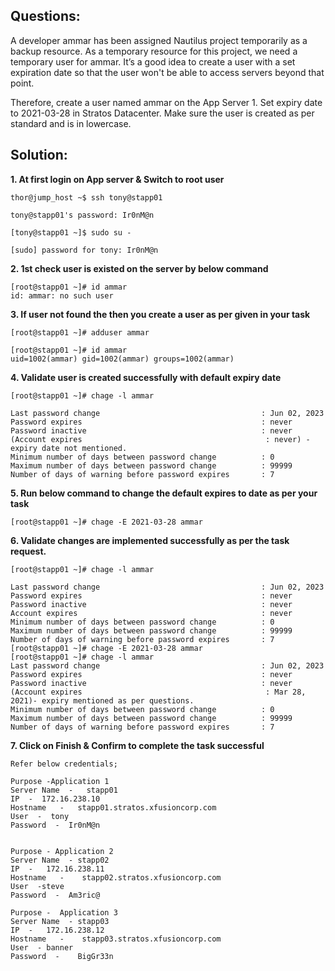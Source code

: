 

## Questions:

A developer ammar has been assigned Nautilus project temporarily as a backup resource. As a temporary resource for this project, we need a temporary user for ammar. It’s a good idea to create a user with a set expiration date so that the user won't be able to access servers beyond that point.

Therefore, create a user named ammar on the App Server 1. Set expiry date to 2021-03-28 in Stratos Datacenter. Make sure the user is created as per standard and is in lowercase.

## Solution: 

**1. At first login on App server   &  Switch to  root user** 

```
thor@jump_host ~$ ssh tony@stapp01

tony@stapp01's password: Ir0nM@n

[tony@stapp01 ~]$ sudo su -

[sudo] password for tony: Ir0nM@n
```


**2.  1st check user is existed on the server  by below command** 

```
[root@stapp01 ~]# id ammar
id: ammar: no such user
```


**3.  If user not found the then you create a user  as per given in your task** 

```
[root@stapp01 ~]# adduser ammar

[root@stapp01 ~]# id ammar
uid=1002(ammar) gid=1002(ammar) groups=1002(ammar)
```


**4.  Validate user is created successfully  with default expiry date** 

```
[root@stapp01 ~]# chage -l ammar

Last password change                                    : Jun 02, 2023
Password expires                                        : never
Password inactive                                       : never
(Account expires                                         : never) - expiry date not mentioned.
Minimum number of days between password change          : 0
Maximum number of days between password change          : 99999
Number of days of warning before password expires       : 7
```


**5. Run below command to change the default expires to date as per your task**

```
[root@stapp01 ~]# chage -E 2021-03-28 ammar
```


**6. Validate changes are implemented  successfully as per the task request.**

```
[root@stapp01 ~]# chage -l ammar

Last password change                                    : Jun 02, 2023
Password expires                                        : never
Password inactive                                       : never
Account expires                                         : never
Minimum number of days between password change          : 0
Maximum number of days between password change          : 99999
Number of days of warning before password expires       : 7
[root@stapp01 ~]# chage -E 2021-03-28 ammar
[root@stapp01 ~]# chage -l ammar
Last password change                                    : Jun 02, 2023
Password expires                                        : never
Password inactive                                       : never
(Account expires                                         : Mar 28, 2021)- expiry mentioned as per questions.
Minimum number of days between password change          : 0
Maximum number of days between password change          : 99999
Number of days of warning before password expires       : 7  
```


**7.  Click on Finish & Confirm to complete the task successful**


`Refer below credentials;`
    

```console
Purpose -Application 1
Server Name  -   stapp01
IP  -  172.16.238.10
Hostname   -   stapp01.stratos.xfusioncorp.com
User  -  tony
Password  -  Ir0nM@n

 
Purpose - Application 2
Server Name  - stapp02
IP  -   172.16.238.11
Hostname   -    stapp02.stratos.xfusioncorp.com
User  -steve
Password  -  Am3ric@
 
Purpose -  Application 3
Server Name  - stapp03
IP  -   172.16.238.12
Hostname   -    stapp03.stratos.xfusioncorp.com
User  - banner
Password  -    BigGr33n
```